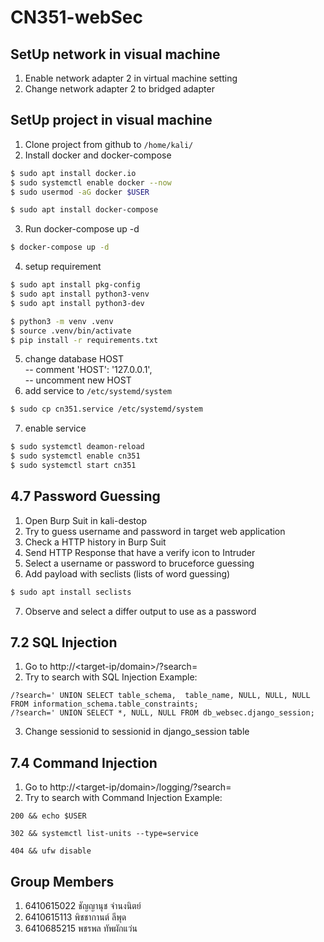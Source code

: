 # CN351-webSec

## SetUp network in visual machine
1. Enable network adapter 2 in virtual machine setting
2. Change network adapter 2 to bridged adapter

## SetUp project in visual machine
1. Clone project from github to `/home/kali/`
2. Install docker and docker-compose
```bash
$ sudo apt install docker.io
$ sudo systemctl enable docker --now
$ sudo usermod -aG docker $USER

$ sudo apt install docker-compose
```
3. Run docker-compose up -d
```bash ~/CN351-webSec
$ docker-compose up -d
```
4. setup requirement
```bash ~/CN351-webSec
$ sudo apt install pkg-config
$ sudo apt install python3-venv
$ sudo apt install python3-dev

$ python3 -m venv .venv
$ source .venv/bin/activate
$ pip install -r requirements.txt
```
5. change database HOST <br>
    -- comment 'HOST': '127.0.0.1', <br>
    -- uncomment new HOST <br>
6. add service to `/etc/systemd/system`
```bash
$ sudo cp cn351.service /etc/systemd/system
```
7. enable service
```bash
$ sudo systemctl deamon-reload
$ sudo systemctl enable cn351
$ sudo systemctl start cn351
```

## 4.7 Password Guessing
1. Open Burp Suit in kali-destop
2. Try to guess username and password in target web application
3. Check a HTTP history in Burp Suit
4. Send HTTP Response that have a verify icon to Intruder
5. Select a username or password to bruceforce guessing
6. Add payload with seclists (lists of word guessing)
```bash
$ sudo apt install seclists
```
7. Observe and select a differ output to use as a password

## 7.2 SQL Injection
1. Go to http://<target-ip/domain>/?search=
2. Try to search with SQL Injection Example:
```url
/?search=' UNION SELECT table_schema,  table_name, NULL, NULL, NULL FROM information_schema.table_constraints;
/?search=' UNION SELECT *, NULL, NULL FROM db_websec.django_session;
```
3. Change sessionid to sessionid in django_session table

## 7.4 Command Injection
1. Go to http://<target-ip/domain>/logging/?search=
2. Try to search with Command Injection Example:
```input
200 && echo $USER
```
```input
302 && systemctl list-units --type=service
```
```input
404 && ufw disable
```

## Group Members
1. 6410615022   ชัญญานุช จำนงนิตย์
2. 6410615113   พิชชากานต์ ลีพุด
3. 6410685215	พชรพล ทัพผักแว่น
